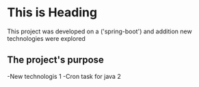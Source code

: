# This is Heading

This project was developed on a ('spring-boot') and addition new technologies were explored

## The project's purpose


 -New technologis 1
 -Cron task for java 2

 
